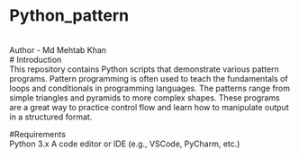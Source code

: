 # Python_pattern
<br>
Author - Md Mehtab Khan
<br>
# Introduction <br>
This repository contains Python scripts that demonstrate various pattern programs. Pattern programming is often used to teach the fundamentals of loops and conditionals in programming languages. The patterns range from simple triangles and pyramids to more complex shapes. These programs are a great way to practice control flow and learn how to manipulate output in a structured format.

#Requirements
<br>
Python 3.x
A code editor or IDE (e.g., VSCode, PyCharm, etc.)
